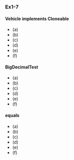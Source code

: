 ### Ex1-7

#### Vehicle implements Cloneable
* (a)
* (b)
* (c)
* (d)
* (e)
* (f)

#### BigDecimalTest
* (a)
* (b)
* (c)
* (d)
* (e)
* (f)

#### equals
* (a)
* (b)
* (c)
* (d)
* (e)
* (f)
